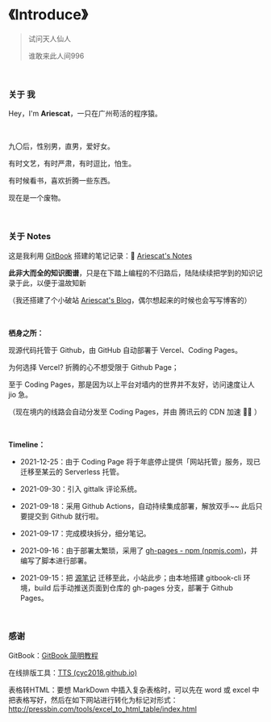# 《Introduce》



> 试问天人仙人
>
> 谁敢来此人间996



<br>

### 关于 我

Hey，I'm <strong>Ariescat</strong>，一只在广州苟活的程序猿。

<br>

九〇后，性别男，直男，爱好女。

有时文艺，有时严肃，有时逗比，怕生。

有时候看书，喜欢折腾一些东西。

现在是一个废物。

<br>



### 关于 Notes

这是我利用 [GitBook](https://www.gitbook.com/) 搭建的笔记记录：📖 [Ariescat's Notes](https://awesome.ariescat.top/)

**此非大而全的知识图谱**，只是在下踏上编程的不归路后，陆陆续续把学到的知识记录于此，以便于温故知新

（我还搭建了个小破站 [Ariescat's Blog](https://ariescat.top/)，偶尔想起来的时候也会写写博客的）

<br>



**栖身之所：**

现源代码托管于 Github，由 GitHub 自动部署于 Vercel、Coding Pages。

为何选择 Vercel? 折腾的心不想受限于 Github Page；

至于 Coding Pages，那是因为以上平台对墙内的世界并不友好，访问速度让人 jio 急。

（现在境内的线路会自动分发至 Coding Pages，并由 腾讯云的 CDN 加速 🚀🚀 ）

<br>



**Timeline：**

* 2021-12-25：由于 Coding Page 将于年底停止提供「网站托管」服务，现已迁移至某云的 Serverless 托管。

* 2021-09-30：引入 gittalk 评论系统。

* 2021-09-18：采用 Github Actions，自动持续集成部署，解放双手~~ 此后只要提交到 Github 就行啦。

* 2021-09-17：完成模块拆分，细分笔记。

* 2021-09-16：由于部署太繁琐，采用了 [gh-pages - npm (npmjs.com)](https://www.npmjs.com/package/gh-pages)，并编写了脚本进行部署。

* 2021-09-15：把 [源笔记](https://ariescat.top/docs/Awesome/) 迁移至此，小站此步；由本地搭建 gitbook-cli 环境，build 后手动推送页面到仓库的 gh-pages 分支，部署于 Github Pages。

<br>



### 感谢

GitBook：[GitBook 简明教程](https://www.mapull.com/gitbook/comscore/)

在线排版工具：[TTS (cyc2018.github.io)](https://cyc2018.github.io/Text-Typesetting/)

表格转HTML：要想 MarkDown 中插入复杂表格时，可以先在 word 或 excel 中把表格写好，然后在如下网站进行转化为标记对形式：http://pressbin.com/tools/excel_to_html_table/index.html

